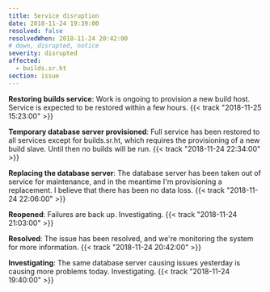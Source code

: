 ```yaml
---
title: Service disruption
date: 2018-11-24 19:39:00
resolved: false
resolvedWhen: 2018-11-24 20:42:00
# down, disrupted, notice
severity: disrupted
affected:
  - builds.sr.ht
section: issue
---
```


**Restoring builds service**:
Work is ongoing to provision a new build host. Service is expected to be
restored within a few hours.
{{< track "2018-11-25 15:23:00" >}}

**Temporary database server provisioned**:
Full service has been restored to all services except for builds.sr.ht, which
requires the provisioning of a new build slave. Until then no builds will be
run.
{{< track "2018-11-24 22:34:00" >}}

**Replacing the database server**:
The database server has been taken out of service for maintenance, and in the
meantime I'm provisioning a replacement. I believe that there has been no data
loss.
{{< track "2018-11-24 22:06:00" >}}

**Reopened**:
Failures are back up. Investigating.
{{< track "2018-11-24 21:03:00" >}}

**Resolved**:
The issue has been resolved, and we're monitoring the system for more
information.
{{< track "2018-11-24 20:42:00" >}}

**Investigating**:
The same database server causing issues yesterday is causing more problems
today. Investigating.
{{< track "2018-11-24 19:40:00" >}}
